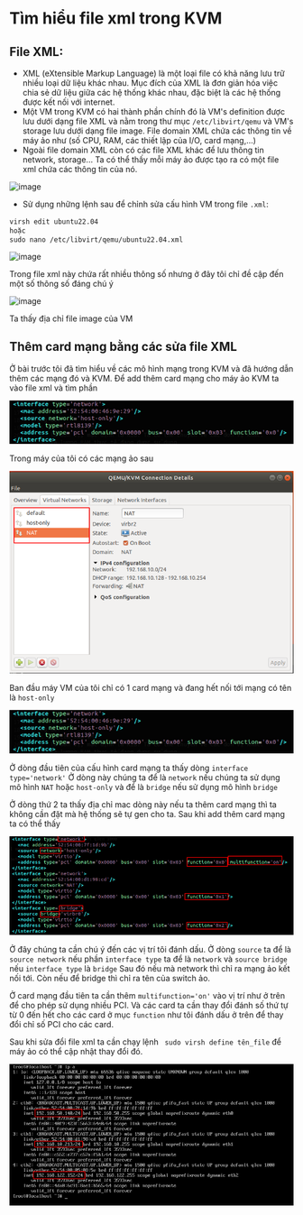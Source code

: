 # Tìm hiểu file xml trong KVM

## File XML: 
- XML (eXtensible Markup Language) là một loại file có khả năng lưu trữ nhiều loại dữ liệu khác nhau. Mục đích của XML là đơn giản hóa việc chia sẻ dữ liệu giữa các hệ thống khác nhau, đặc biệt là các hệ thống được kết nối với internet.
- Một VM trong KVM có hai thành phần chính đó là VM's definition được lưu dưới dạng file XML và nằm trong thư mục `/etc/libvirt/qemu` và VM's storage lưu dưới dạng file image.
File domain XML chứa các thông tin về máy ảo như (số CPU, RAM, các thiết lập của I/O, card mạng,...)
- Ngoài file domain XML còn có các file XML khác để lưu thông tin network, storage...
Ta có thể thấy mỗi máy ảo được tạo ra có một file xml chứa các thông tin của nó.

![image](https://github.com/user-attachments/assets/5ab6a5fa-6238-4216-9eff-8f598704bac8)

- Sử dụng những lệnh sau để chỉnh sửa cấu hình VM trong file `.xml`:
```
virsh edit ubuntu22.04
hoặc
sudo nano /etc/libvirt/qemu/ubuntu22.04.xml
```

![image](https://github.com/user-attachments/assets/0d9178ac-f008-4f38-8ac8-b5ac8a2642a8)


Trong file xml này chứa rất nhiều thông số nhưng ở đây tôi chỉ đề cập đến một số thông số đáng chú ý

![image](https://github.com/user-attachments/assets/39fcdd05-092f-4a9c-ab25-bb0371d9403a)




Ta thấy địa chỉ file image của VM

## Thêm card mạng bằng các sửa file XML

Ở bài trước tôi đã tìm hiểu về các mô hình mạng trong KVM và đã hướng dẫn thêm các mạng đó và KVM. Để add thêm card mạng cho máy ảo KVM ta vào file xml và tìm phần

![](https://github.com/niemdinhtrong/NIEMDT/blob/master/KVM/images/xml5a.png)

Trong máy của tôi có các mạng ảo sau

![](https://github.com/niemdinhtrong/NIEMDT/blob/master/KVM/images/xml6.png)

Ban đầu máy VM của tôi chỉ có 1 card mạng và đang hết nối tới mạng có tên là `host-only`

![](https://github.com/niemdinhtrong/NIEMDT/blob/master/KVM/images/xml5a.png)

Ở dòng đầu tiên của cấu hình card mạng ta thấy dòng `interface type='network'` Ở dòng này chúng ta để là `network` nếu chúng ta sử dụng mô hình `NAT` hoặc `host-only` và để là `bridge` nếu sử dụng mô hình `bridge`

Ở dòng thứ 2 ta thấy địa chỉ mac dòng này nếu ta thêm card  mạng thì ta không cần đặt mà hệ thống sẽ tự gen cho ta.
Sau khi add thêm card mạng ta có thể thấy

![](https://github.com/niemdinhtrong/NIEMDT/blob/master/KVM/images/xml5.png)

Ở đây chúng ta cần chú ý đến các vị trí tôi đánh dấu. Ở dòng `source` ta để là `source network` nếu phần `interface type` ta để là `network` và `source bridge` nếu `interface type` là `bridge` Sau đó nếu mà network thì chỉ ra mạng ảo kết nối tới. Còn nếu để bridge thì chỉ ra tên của switch ảo.

Ở card mạng đầu tiên ta cần thêm `multifunction='on'` vào vị trí như ở trên để cho phép sử dụng nhiều PCI. Và các card ta cần thay đổi đánh số thứ tự từ 0 đến hết cho các card ở mục `function` như tôi đánh dấu ở trên để thay đổi chỉ số PCI cho các card.

Sau khi sửa đổi file xml ta cần chạy lệnh ` sudo virsh define tên_file` để máy ảo có thể cập nhật thay đổi đó.

![](https://github.com/niemdinhtrong/NIEMDT/blob/master/KVM/images/xml7.png)
